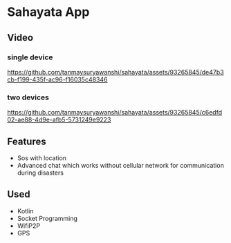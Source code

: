 # Sahayata App

## Video
### single device
https://github.com/tanmaysuryawanshi/sahayata/assets/93265845/de47b3cb-f199-435f-ac96-f16035c48346

### two devices
https://github.com/tanmaysuryawanshi/sahayata/assets/93265845/c6edfd02-ae88-4d9e-afb5-5731249e9223


## Features
- Sos with location 
- Advanced chat which works without cellular network for communication during disasters

## Used
- Kotlin
- Socket Programming
- WifiP2P
- GPS
